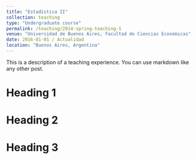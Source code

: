 ```yaml
---
title: "Estadística II"
collection: teaching
type: "Undergraduate course"
permalink: /teaching/2014-spring-teaching-1
venue: "Universidad de Buenos Aires, Facultad de Ciencias Económicas"
date: 2016-01-01 / Actualidad
location: "Buenos Aires, Argentina"
---
```


This is a description of a teaching experience. You can use markdown like any other post.

Heading 1
======

Heading 2
======

Heading 3
======
